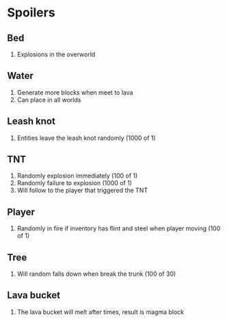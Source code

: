 # Spoilers
## Bed
1. Explosions in the overworld

## Water
1. Generate more blocks when meet to lava
2. Can place in all worlds

## Leash knot
1. Entities leave the leash knot randomly (1000 of 1)

## TNT
1. Randomly explosion immediately (100 of 1)
2. Randomly failure to explosion (1000 of 1)
3. Will follow to the player that triggered the TNT

## Player
1. Randomly in fire if inventory has flint and steel when player moving (100 of 1)

## Tree
1. Will random falls down when break the trunk (100 of 30)

## Lava bucket
1. The lava bucket will melt after times, result is magma block
